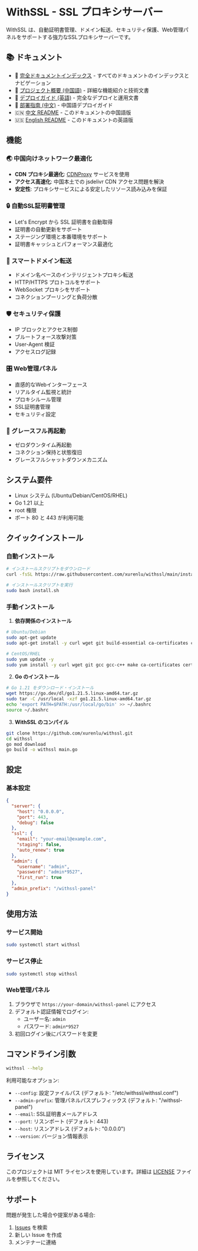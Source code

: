 # WithSSL - SSL プロキシサーバー

WithSSL は、自動証明書管理、ドメイン転送、セキュリティ保護、Web管理パネルをサポートする強力なSSLプロキシサーバーです。

## 📚 ドキュメント

- 📑 [完全ドキュメントインデックス](DOCS.md) - すべてのドキュメントのインデックスとナビゲーション
- 📖 [プロジェクト概要 (中国語)](项目总结.md) - 詳細な機能紹介と技術文書
- 🚀 [デプロイガイド (英語)](DEPLOYMENT_EN.md) - 完全なデプロイと運用文書
- 🚀 [部署指南 (中文)](DEPLOYMENT.md) - 中国語デプロイガイド
- 🇨🇳 [中文 README](README.md) - このドキュメントの中国語版
- 🇺🇸 [English README](README_EN.md) - このドキュメントの英語版

## 機能

### 🌏 中国向けネットワーク最適化
- **CDN プロキシ最適化**: [CDNProxy](https://cdnproxy.some.im/docs) サービスを使用
- **アクセス高速化**: 中国本土での jsdelivr CDN アクセス問題を解決
- **安定性**: プロキシサービスによる安定したリソース読み込みを保証

### 🔒 自動SSL証明書管理
- Let's Encrypt から SSL 証明書を自動取得
- 証明書の自動更新をサポート
- ステージング環境と本番環境をサポート
- 証明書キャッシュとパフォーマンス最適化

### 🔄 スマートドメイン転送
- ドメイン名ベースのインテリジェントプロキシ転送
- HTTP/HTTPS プロトコルをサポート
- WebSocket プロキシをサポート
- コネクションプーリングと負荷分散

### 🛡️ セキュリティ保護
- IP ブロックとアクセス制御
- ブルートフォース攻撃対策
- User-Agent 検証
- アクセスログ記録

### 🎛️ Web管理パネル
- 直感的なWebインターフェース
- リアルタイム監視と統計
- プロキシルール管理
- SSL証明書管理
- セキュリティ設定

### 🔄 グレースフル再起動
- ゼロダウンタイム再起動
- コネクション保持と状態復旧
- グレースフルシャットダウンメカニズム

## システム要件

- Linux システム (Ubuntu/Debian/CentOS/RHEL)
- Go 1.21 以上
- root 権限
- ポート 80 と 443 が利用可能

## クイックインストール

### 自動インストール

```bash
# インストールスクリプトをダウンロード
curl -fsSL https://raw.githubusercontent.com/xurenlu/withssl/main/install.sh -o install.sh

# インストールスクリプトを実行
sudo bash install.sh
```

### 手動インストール

1. **依存関係のインストール**
```bash
# Ubuntu/Debian
sudo apt-get update
sudo apt-get install -y curl wget git build-essential ca-certificates certbot

# CentOS/RHEL
sudo yum update -y
sudo yum install -y curl wget git gcc gcc-c++ make ca-certificates certbot
```

2. **Go のインストール**
```bash
# Go 1.21 をダウンロード・インストール
wget https://go.dev/dl/go1.21.5.linux-amd64.tar.gz
sudo tar -C /usr/local -xzf go1.21.5.linux-amd64.tar.gz
echo 'export PATH=$PATH:/usr/local/go/bin' >> ~/.bashrc
source ~/.bashrc
```

3. **WithSSL のコンパイル**
```bash
git clone https://github.com/xurenlu/withssl.git
cd withssl
go mod download
go build -o withssl main.go
```

## 設定

### 基本設定

```json
{
  "server": {
    "host": "0.0.0.0",
    "port": 443,
    "debug": false
  },
  "ssl": {
    "email": "your-email@example.com",
    "staging": false,
    "auto_renew": true
  },
  "admin": {
    "username": "admin",
    "password": "admin*9527",
    "first_run": true
  },
  "admin_prefix": "/withssl-panel"
}
```

## 使用方法

### サービス開始
```bash
sudo systemctl start withssl
```

### サービス停止
```bash
sudo systemctl stop withssl
```

### Web管理パネル

1. ブラウザで `https://your-domain/withssl-panel` にアクセス
2. デフォルト認証情報でログイン:
   - ユーザー名: `admin`
   - パスワード: `admin*9527`
3. 初回ログイン後にパスワードを変更

## コマンドライン引数

```bash
withssl --help
```

利用可能なオプション:
- `--config`: 設定ファイルパス (デフォルト: "/etc/withssl/withssl.conf")
- `--admin-prefix`: 管理パネルパスプレフィックス (デフォルト: "/withssl-panel")
- `--email`: SSL証明書メールアドレス
- `--port`: リスンポート (デフォルト: 443)
- `--host`: リスンアドレス (デフォルト: "0.0.0.0")
- `--version`: バージョン情報表示

## ライセンス

このプロジェクトは MIT ライセンスを使用しています。詳細は [LICENSE](LICENSE) ファイルを参照してください。

## サポート

問題が発生した場合や提案がある場合:
1. [Issues](https://github.com/xurenlu/withssl/issues) を検索
2. 新しい Issue を作成
3. メンテナーに連絡
